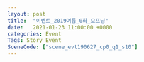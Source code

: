 ```yaml
---
layout: post
title:  "이벤트_2019여름_0화_오프닝"
date:   2021-01-23 11:00:00 +0000
categories: Event
Tags: Story Event
SceneCode: ["scene_evt190627_cp0_q1_s10"]
---
```

